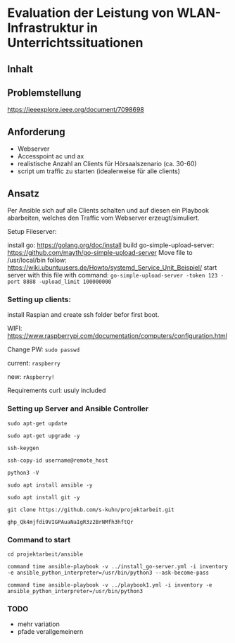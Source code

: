 # Evaluation der Leistung von WLAN-Infrastruktur in Unterrichtssituationen

## Inhalt

## Problemstellung
https://ieeexplore.ieee.org/document/7098698

## Anforderung
- Webserver
- Accesspoint ac und ax
- realistische Anzahl an Clients für Hörsaalszenario (ca. 30-60)
- script um traffic zu starten (idealerweise für alle clients)

## Ansatz
Per Ansible sich auf alle Clients schalten und auf diesen ein Playbook abarbeiten, welches den Traffic vom Webserver erzeugt/simuliert.

Setup Fileserver:

install go: https://golang.org/doc/install
build go-simple-upload-server: https://github.com/mayth/go-simple-upload-server
Move file to /usr/local/bin
follow: https://wiki.ubuntuusers.de/Howto/systemd_Service_Unit_Beispiel/
start server with this file with command: `go-simple-upload-server -token 123 -port 8888 -upload_limit 100000000`


### Setting up clients:
install Raspian and create ssh folder befor first boot.

WIFI: https://www.raspberrypi.com/documentation/computers/configuration.html

Change PW: `sudo passwd`

current: `raspberry`

new: `rAspberry!`

Requirements curl: usuly included


### Setting up Server and Ansible Controller

`sudo apt-get update`

`sudo apt-get upgrade -y`

`ssh-keygen`

`ssh-copy-id username@remote_host`

`python3 -V`

`sudo apt install ansible -y`

`sudo apt install git -y`

`git clone https://github.com/s-kuhn/projektarbeit.git`

`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`


### Command to start

`cd projektarbeit/ansible`

`command time ansible-playbook -v ../install_go-server.yml -i inventory -e ansible_python_interpreter=/usr/bin/python3 --ask-become-pass`

`command time ansible-playbook -v ../playbook1.yml -i inventory -e ansible_python_interpreter=/usr/bin/python3`

### TODO

- mehr variation
- pfade verallgemeinern
